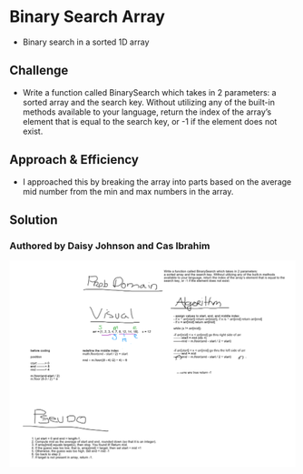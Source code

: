 # Binary Search Array

* Binary search in a sorted 1D array

## Challenge
* Write a function called BinarySearch which takes in 2 parameters: a sorted array and the search key. Without utilizing any of the built-in methods available to your language, return the index of the array’s element that is equal to the search key, or -1 if the element does not exist.

## Approach & Efficiency
* I approached this by breaking the array into parts based on the average mid number from the min and max numbers in the array.

## Solution
### Authored by Daisy Johnson and Cas Ibrahim
![binary-searchWB](assets/binary-search.png)
